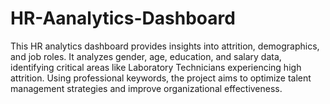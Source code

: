 # HR-Aanalytics-Dashboard
This HR analytics dashboard provides insights into attrition, demographics, and job roles. It analyzes gender, age, education, and salary data, identifying critical areas like Laboratory Technicians experiencing high attrition. Using professional keywords, the project aims to optimize talent management strategies and improve organizational effectiveness.
